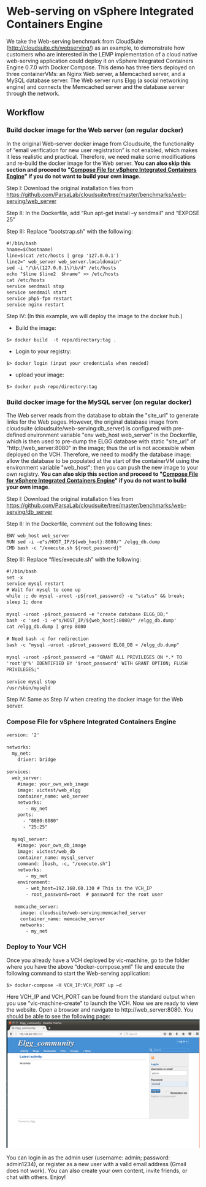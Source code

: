 # Web-serving on vSphere Integrated Containers Engine

We take the Web-serving benchmark from CloudSuite (http://cloudsuite.ch/webserving/) as an example, to demonstrate how customers who are interested in the LEMP implementation of a cloud native web-serving application could deploy it on vSphere Integrated Containers Engine 0.7.0 with Docker Compose. This demo has three tiers deployed on three containerVMs: an Nginx Web server, a Memcached server, and a MySQL database server. The Web server runs Elgg (a social networking engine) and connects the Memcached server and the database server through the network.

## Workflow

### Build docker image for the Web server (on regular docker)

In the original Web-server docker image from Cloudsuite, the functionality of “email verification for new user registration” is not enabled, which makes it less realistic and practical. Therefore, we need make some modifications and re-build the docker image for the Web server. **You can also skip this section and proceed to "[Compose File for vSphere Integrated Containers Engine](#compose-file-for-vsphere-integrated-containers-engine)" if you do not want to build your own image**.

Step I: 
Download the original installation files from https://github.com/ParsaLab/cloudsuite/tree/master/benchmarks/web-serving/web_server

Step II:
In the Dockerfile, add “Run apt-get install –y sendmail” and “EXPOSE 25”

Step III:
Replace “bootstrap.sh” with the following:

```
#!/bin/bash
hname=$(hostname)
line=$(cat /etc/hosts | grep '127.0.0.1')
line2=" web_server web_server.localdomain"
sed -i "/\b\(127.0.0.1\)\b/d" /etc/hosts
echo "$line $line2  $hname" >> /etc/hosts
cat /etc/hosts
service sendmail stop
service sendmail start
service php5-fpm restart
service nginx restart
```
Step IV: (In this example, we will deploy the image to the docker hub.)
-	Build the image: 
```
$> docker build  -t repo/directory:tag . 
```
-	Login to your registry: 
```
$> docker login (input your credentials when needed)
```
-	upload your image: 
```
$> docker push repo/directory:tag
```

### Build docker image for the MySQL server (on regular docker)

The Web server reads from the database to obtain the "site_url" to generate links for the Web pages. However, the original database image from cloudsuite (cloudsuite/web-serving:db_server) is configured with pre-defined environment variable "env web_host web_server" in the Dockerfile, which is then used to pre-dump the ELGG database with static "site_url" of "http://web_server:8080" in the image; thus the url is not accessible when deployed on the VCH. Therefore, we need to modify the database image: allow the database to be populated at the start of the containerVM using the environment variable "web_host"; then you can push the new image to your own registry. **You can also skip this section and proceed to "[Compose File for vSphere Integrated Containers Engine](#compose-file-for-vsphere-integrated-containers-engine)" if you do not want to build your own image**.

Step I: 
Download the original installation files from https://github.com/ParsaLab/cloudsuite/tree/master/benchmarks/web-serving/db_server

Step II:
In the Dockerfile, comment out the following lines:
```
ENV web_host web_server
RUN sed -i -e"s/HOST_IP/${web_host}:8080/" /elgg_db.dump
CMD bash -c "/execute.sh ${root_password}"
```

Step III:
Replace “files/execute.sh” with the following:

```
#!/bin/bash
set -x
service mysql restart
# Wait for mysql to come up
while :; do mysql -uroot -p${root_password} -e "status" && break; sleep 1; done

mysql -uroot -p$root_password -e "create database ELGG_DB;"
bash -c 'sed -i -e"s/HOST_IP/${web_host}:8080/" /elgg_db.dump'
cat /elgg_db.dump | grep 8080

# Need bash -c for redirection
bash -c "mysql -uroot -p$root_password ELGG_DB < /elgg_db.dump"

mysql -uroot -p$root_password -e "GRANT ALL PRIVILEGES ON *.* TO 'root'@'%' IDENTIFIED BY '$root_password' WITH GRANT OPTION; FLUSH PRIVILEGES;"

service mysql stop 
/usr/sbin/mysqld
```

Step IV: Same as Step IV when creating the docker image for the Web server.

### Compose File for vSphere Integrated Containers Engine
```
version: '2'

networks:
  my_net:
    driver: bridge

services:
  web_server:
    #image: your_own_web_image
    image: victest/web_elgg
    container_name: web_server
    networks:
       - my_net
    ports:
      - "8080:8080"
      - "25:25"

  mysql_server:
    #image: your_own_db_image
    image: victest/web_db
    container_name: mysql_server
    command: [bash, -c, "/execute.sh"]
    networks:
       - my_net
    environment:
       - web_host=192.168.60.130 # This is the VCH_IP
       - root_password=root  # password for the root user
       
   memcache_server:
     image: cloudsuite/web-serving:memcached_server
     container_name: memcache_server
     networks:
       - my_net    
```

### Deploy to Your VCH

Once you already have a VCH deployed by vic-machine, go to the folder where you have the above “docker-compose.yml” file and execute the following command to start the Web-serving application:
```
$> docker-compose -H VCH_IP:VCH_PORT up –d
```
Here VCH_IP and VCH_PORT can be found from the standard output when you use “vic-machine-create” to launch the VCH. Now we are ready to view the website. Open a browser and navigate to http://web_server:8080. You should be able to see the following page:
![Web serving demo](images/elgg.png)

You can login in as the admin user (username: admin; password: admin1234), or register as a new user with a valid email address (Gmail does not work). You can also create your own content, invite friends, or chat with others. Enjoy! 




